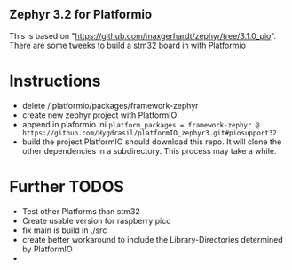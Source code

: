## Zephyr 3.2 for Platformio 

This is based on "https://github.com/maxgerhardt/zephyr/tree/3.1.0_pio".
There are some tweeks to build a stm32 board in with Platformio

# Instructions 

 - delete <UserDirectory>/.platformio/packages/framework-zephyr
 - create new zephyr project with PlatformIO
 - append in plaformio.ini ```
platform_packages =
    framework-zephyr @ https://github.com/Hygdrasil/platformIO_zephyr3.git#piosupport32 ```
 - build the project
  PlatformIO should download this repo. 
  It will clone the other dependencies in a subdirectory. 
  This process may take a while.
# Further TODOS

- Test other Platforms than stm32
- Create usable version for raspberry pico
- fix main is build in ./src
- create better workaround to include the Library-Directories determined by PlatformIO
- 

